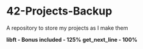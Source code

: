 # 42-Projects-Backup
A repository to store my projects as I make them

**libft - Bonus included - 125%**
**get_next_line - 100%**
